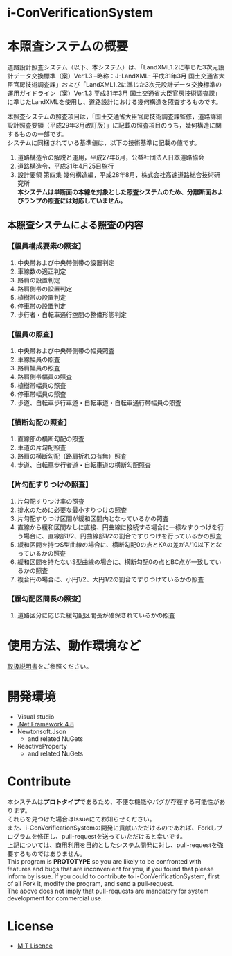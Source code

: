 # i-ConVerificationSystem

# 本照査システムの概要
道路設計照査システム（以下、本システム）は、「LandXML1.2に準じた3次元設計データ交換標準（案）Ver.1.3 –略称：J-LandXML- 平成31年3月 国土交通省大臣官房技術調査課」および「LandXML1.2に準じた3次元設計データ交換標準の運用ガイドライン（案）Ver.1.3 平成31年3月 国土交通省大臣官房技術調査課」に準じたLandXMLを使用し、道路設計における幾何構造を照査するものです。

本照査システムの照査項目は，「国土交通省大臣官房技術調査課監修，道路詳細設計照査要領（平成29年3月改訂版）」に記載の照査項目のうち，幾何構造に関するものの一部です。  
システムに同梱されている基準値は，以下の技術基準に記載の値です。  
1. 道路構造令の解説と運用，平成27年6月，公益社団法人日本道路協会  
1. 道路構造令，平成31年4月25日施行  
1. 設計要領 第四集 幾何構造編，平成28年8月，株式会社高速道路総合技術研究所  
**本システムは単断面の本線を対象とした照査システムのため、分離断面およびランプの照査には対応していません。**  
  
## 本照査システムによる照査の内容  
### 【幅員構成要素の照査】  
1. 中央帯および中央帯側帯の設置判定  
1. 車線数の適正判定  
1. 路肩の設置判定  
1. 路肩側帯の設置判定  
1. 植樹帯の設置判定  
1. 停車帯の設置判定  
1. 歩行者・自転車通行空間の整備形態判定  
  
### 【幅員の照査】  
1. 中央帯および中央帯側帯の幅員照査  
1. 車線幅員の照査  
1. 路肩幅員の照査  
1. 路肩側帯幅員の照査  
1. 植樹帯幅員の照査  
1. 停車帯幅員の照査  
1. 歩道、自転車歩行車道・自転車道・自転車通行帯幅員の照査  
  
### 【横断勾配の照査】  
1. 直線部の横断勾配の照査  
1. 車道の片勾配照査  
1. 路肩の横断勾配（路肩折れの有無）照査  
1. 歩道、自転車歩行者道・自転車道の横断勾配照査  
  
### 【片勾配すりつけの照査】  
1. 片勾配すりつけ率の照査  
1. 排水のために必要な最小すりつけの照査  
1. 片勾配すりつけ区間が緩和区間内となっているかの照査  
1. 直線から緩和区間なしに直接、円曲線に接続する場合に一様なすりつけを行う場合に、直線部1/2、円曲線部1/2の割合ですりつけを行っているかの照査  
1. 緩和区間を持つS型曲線の場合に、横断勾配0の点とKAの差がA/10以下となっているかの照査  
1. 緩和区間を持たないS型曲線の場合に、横断勾配0の点とBC点が一致しているかの照査  
1. 複合円の場合に、小円1/2、大円1/2の割合ですりつけているかの照査  
  
### 【緩勾配区間長の照査】  
1. 道路区分に応じた緩勾配区間長が確保されているかの照査  

# 使用方法、動作環境など
[取扱説明書](Documents/道路設計照査システム_取扱説明書.docx)をご参照ください。

# 開発環境
- Visual studio
- [.Net Framework 4.8](https://dotnet.microsoft.com/download)
- Newtonsoft.Json
  - and related NuGets
- ReactiveProperty
  - and related NuGets

# Contribute
本システムは**プロトタイプ**であるため、不便な機能やバグが存在する可能性があります。  
それらを見つけた場合はIssueにてお知らせください。  
また、i-ConVerificationSystemの開発に貢献いただけるのであれば、Forkしプログラムを修正し、pull-requestを送っていただけると幸いです。  
上記については、商用利用を目的としたシステム開発に対し、pull-requestを強要するものではありません。  
This program is **PROTOTYPE** so you are likely to be confronted with features and bugs that are inconvenient for you, if you found that please inform by issue.
If you could to contribute to i-ConVerificationSystem, first of all Fork it, modify the program, and send a pull-request.  
The above does not imply that pull-requests are mandatory for system development for commercial use.

# License
- [MIT Lisence](LICENSE)